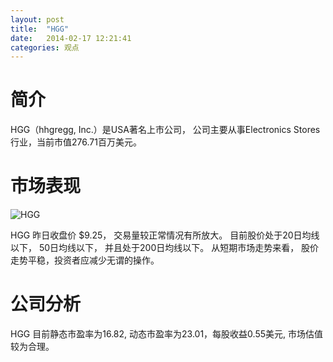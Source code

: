 ```yaml
---
layout: post
title:  "HGG"
date:   2014-02-17 12:21:41
categories: 观点
---
```


# 简介
HGG（hhgregg, Inc.）是USA著名上市公司，
公司主要从事Electronics Stores行业，当前市值276.71百万美元。

# 市场表现

![HGG](http://finviz.com/chart.ashx?t=HGG&ty=c&ta=1&p=d&s=l)

HGG 昨日收盘价 $9.25，
交易量较正常情况有所放大。
目前股价处于20日均线以下，
50日均线以下，
并且处于200日均线以下。
从短期市场走势来看，
股价走势平稳，投资者应减少无谓的操作。

# 公司分析
HGG 目前静态市盈率为16.82, 动态市盈率为23.01，每股收益0.55美元,
市场估值较为合理。
